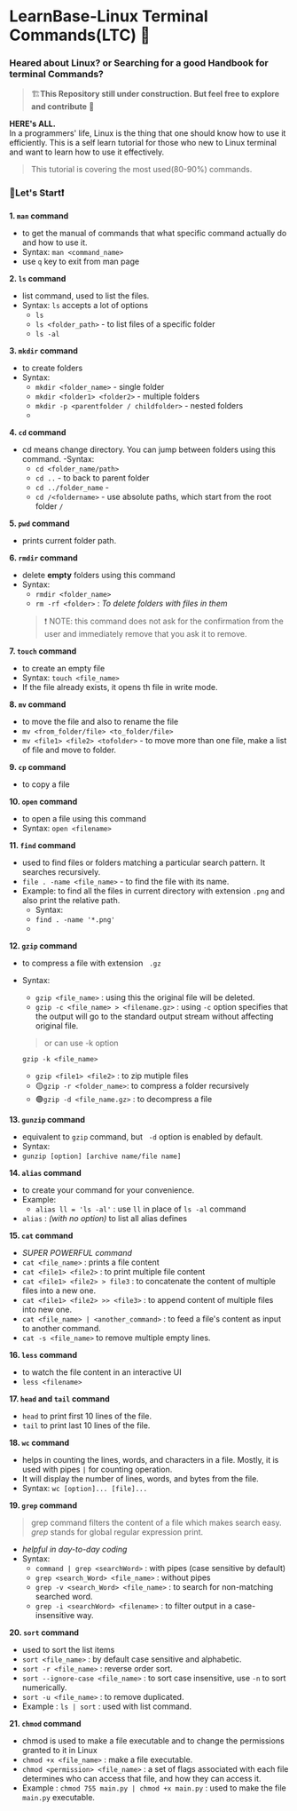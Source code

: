 # LearnBase-Linux Terminal Commands(LTC) :book:
### Heared about Linux? or Searching for a good Handbook for terminal Commands?
> 🏗️**This Repository still under construction. But feel free to explore and contribute** 🤿

**HERE's ALL.**<br>
In a programmers' life, Linux is the thing that one should know how to use it efficiently.
This is a self learn tutorial for those who new to Linux terminal and want to learn how to use it effectively.

> This tutorial is covering the most used(80-90%) commands.<br>

### 📙Let's Start❗

__1. ```man``` command__
 - to get the manual of commands that what specific command actually do and how to use it.
 - Syntax: ```man <command_name>```
 - use ```q``` key to exit from man page


__2. ```ls``` command__
 - list command, used to list the files.
 - Syntax: ```ls``` accepts a lot of options 
   - ```ls```
   - ```ls <folder_path>``` - to list files of a specific folder
   -  ```ls -al``` 
   
   
__3. ```mkdir``` command__
 - to create folders
 - Syntax:
   - ```mkdir <folder_name>``` - single folder
   - ```mkdir <folder1> <folder2>``` - multiple folders
   - ```mkdir -p <parentfolder / childfolder>``` - nested folders
   - 


__4. ```cd``` command__
 - cd means change directory. You can jump between folders using this command.
 -Syntax: 
   - ```cd <folder_name/path>```
   - ```cd ..``` - to back to parent folder
   - ```cd ../folder_name``` - 
   - ```cd /<foldername>``` - use absolute paths, which start from the root folder ```/```


__5. ```pwd``` command__
 - prints current folder path.
 
 
__6. ```rmdir``` command__
 - delete __empty__ folders using this command
 - Syntax:
   - ```rmdir <folder_name>```
   - ```rm -rf <folder>``` : _To delete folders with files in them_
   > ❗ NOTE: this command does not ask for the confirmation from the user and immediately remove that you ask it to remove.


__7. ```touch``` command__
 - to create an empty file
 - Syntax: ```touch <file_name>```
 - If the file already exists, it opens th file in write mode.


__8. ```mv``` command__
 - to move the file and also to rename the file
 - ```mv <from_folder/file> <to_folder/file>``` 
 - ```mv <file1> <file2> <tofolder>``` - to move more than one file, make a list of file and move to folder.


__9. ```cp``` command__
 - to copy a file


__10. ```open``` command__
 - to open a file using this command
 - Syntax: ```open <filename>```
  
  
__11. ```find``` command__
 - used to find files or folders matching a particular search pattern. It searches recursively.
 - ```file . -name <file_name>``` - to find the file with its name.
 - Example: to find all the files in current directory with extension ```.png``` and also print the relative path. 
   - Syntax:
   - ```find . -name '*.png'```
   - 


__12. ```gzip``` command__
 - to compress a file with extension ``` .gz```
 - Syntax: 
   - ```gzip <file_name>``` : using this the original file will be deleted.
   - ```gzip -c <file_name> > <filename.gz>``` : using ```-c``` option specifies that the output will go to the standard output stream without affecting original file.
   
   > or can use -k option 
   
   ```gzip -k <file_name>```
   - ```gzip <file1> <file2>``` : to zip mutiple files
   - 🟡```gzip -r <folder_name>```: to compress a folder recursively
   - 🟢```gzip -d <file_name.gz>``` : to decompress a file


__13. ```gunzip``` command__
 - equivalent to ```gzip``` command, but ``` -d``` option is enabled by default.
 - Syntax: 
  - ```gunzip [option] [archive name/file name]```


__14. ```alias``` command__
 - to create your command for your convenience.
 - Example: 
   - ```alias ll = 'ls -al'``` : use ```ll``` in place of ```ls -al``` command
 - ```alias``` : *(with no option)* to list all alias defines


__15. ```cat``` command__
 - *SUPER POWERFUL command*
 - ```cat <file_name>``` : prints a file content
 - ```cat <file1> <file2>``` : to print multiple file content
 - ```cat <file1> <file2> > file3``` : to concatenate the content of multiple files into a new one.
 - ```cat <file1> <file2> >> <file3>``` : to append content of multiple files into new one.
 - ```cat <file_name> | <another_command>``` : to feed a file's content as input to another command.
 - ```cat -s <file_name>``` to remove multiple empty lines.


__16. ```less``` command__
 - to watch the file content in an interactive UI
 - ```less <filename>```


__17. ```head``` and ```tail``` command__
 - ```head``` to print first 10 lines of the file.
 - ```tail``` to print last 10 lines of the file.


__18. ```wc``` command__
 - helps in counting the lines, words, and characters in a file. Mostly, it is used with pipes ```|``` for counting operation.
 - It will display the number of lines, words, and bytes from the file.
 - Syntax: ```wc [option]... [file]...```


__19. ```grep``` command__
 > grep command filters the content of a file which makes search easy.
 > _grep_ stands for global regular expression print.
 
 - _helpful in day-to-day coding_
 - Syntax: 
   - ```command | grep <searchWord>``` : with pipes (case sensitive by default)
   - ```grep <search_Word> <file_name>``` : without pipes
   - ```grep -v <search_Word> <file_name>``` : to search for non-matching searched word.
   - ```grep -i <searchWord> <filename>``` : to filter output in a case-insensitive way.


__20. ```sort``` command__
 - used to sort the list items
 - ```sort <file_name>``` : by default case sensitive and alphabetic.
 - ```sort -r <file_name>``` : reverse order sort.
 -  ```sort --ignore-case <file_name>``` : to sort case insensitive, use ```-n``` to sort numerically.
 -  ```sort -u <file_name>``` : to remove duplicated.
 -  Example : ```ls | sort``` : used with list command.

__21. ```chmod``` command__
 - chmod is used to make a file executable and to change the permissions granted to it in Linux
 - ```chmod +x <file_name>``` : make a file executable.
 - ```chmod <permission> <file_name>``` : a set of flags associated with each file determines who can access that file, and how they can access it.
 -  Example : ```chmod 755 main.py | chmod +x main.py``` : used to make the file `main.py` executable.
